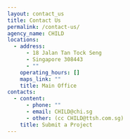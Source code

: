 ```yaml
---
layout: contact_us
title: Contact Us
permalink: /contact-us/
agency_name: CHILD
locations:
  - address:
      - 18 Jalan Tan Tock Seng
      - Singapore 308443
      - ""
    operating_hours: []
    maps_link: ""
    title: Main Office
contacts:
  - content:
      - phone: ""
      - email: CHILD@chi.sg
      - other: (cc CHILD@ttsh.com.sg)
    title: Submit a Project
---
```

